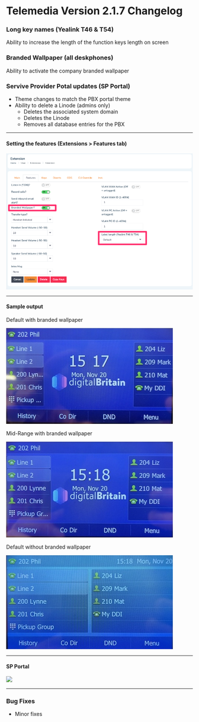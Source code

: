 # Telemedia Version 2.1.7 Changelog

### Long key names (Yealink T46 & T54)

Ability to increase the length of the function keys length on screen

### Branded Wallpaper (all deskphones)

Ability to activate the company branded wallpaper

### Servive Provider Potal updates (SP Portal)

* Theme changes to match the PBX portal theme
* Ability to delete a Linode (admins only)
	* Deletes the associated system domain
	* Deletes the Linode
	* Removes all database entries for the PBX

---

#### Setting the features (Extensions > Features tab)
![](https://github.com/codebase-technology/Telemedia-Documentation/raw/master/2.1.7/label_len_wallpaper.png)

---

#### Sample output

Default with branded wallpaper

![](https://github.com/codebase-technology/Telemedia-Documentation/raw/master/2.1.7/Default1.jpg)

Mid-Range with branded wallpaper

![](https://github.com/codebase-technology/Telemedia-Documentation/raw/master/2.1.7/Midrange1.jpg)

Default without branded wallpaper

![](https://github.com/codebase-technology/Telemedia-Documentation/raw/master/2.1.7/Extended1.jpg)

---

#### SP Portal

![](https://github.com/codebase-technology/Telemedia-Documentation/raw/master/2.1.7/sp1.jpg)

---

### Bug Fixes
* Minor fixes